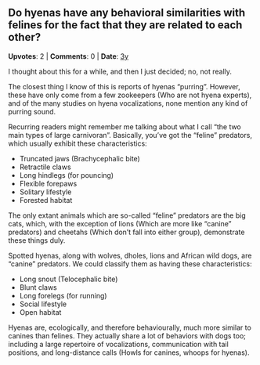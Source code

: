 ## Do hyenas have any behavioral similarities with felines for the fact that they are related to each other?
    
**Upvotes**: 2 | **Comments**: 0 | **Date**: [3y](https://www.quora.com/Do-hyenas-have-any-behavioral-similarities-with-felines-for-the-fact-that-they-are-related-to-each-other/answer/Gary-Meaney)

I thought about this for a while, and then I just decided; no, not really.

The closest thing I know of this is reports of hyenas “purring”. However, these have only come from a few zookeepers (Who are not hyena experts), and of the many studies on hyena vocalizations, none mention any kind of purring sound.

Recurring readers might remember me talking about what I call “the two main types of large carnivoran”. Basically, you’ve got the “feline” predators, which usually exhibit these characteristics:

*   Truncated jaws (Brachycephalic bite)
*   Retractile claws
*   Long hindlegs (for pouncing)
*   Flexible forepaws
*   Solitary lifestyle
*   Forested habitat

The only extant animals which are so-called “feline” predators are the big cats, which, with the exception of lions (Which are more like “canine” predators) and cheetahs (Which don’t fall into either group), demonstrate these things duly.

Spotted hyenas, along with wolves, dholes, lions and African wild dogs, are “canine” predators. We could classify them as having these characteristics:

*   Long snout (Telocephalic bite)
*   Blunt claws
*   Long forelegs (for running)
*   Social lifestyle
*   Open habitat

Hyenas are, ecologically, and therefore behaviourally, much more similar to canines than felines. They actually share a lot of behaviors with dogs too; including a large repertoire of vocalizations, communication with tail positions, and long-distance calls (Howls for canines, whoops for hyenas).

